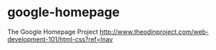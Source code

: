 # google-homepage
The Google Homepage Project
http://www.theodinproject.com/web-development-101/html-css?ref=lnav
